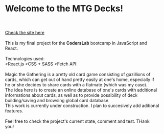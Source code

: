 <h1>Welcome to the MTG Decks!</h1>
<br>
<br>
<a href="https://zabity.github.io/mtg_library/">Check the site here</a>
<br>
<br>
This is my final project for the <strong>CodersLab</strong> bootcamp in JavaScript and React.
<br>
<br>
Technologies used:
<br>
&gt;React.js
&gt;CSS + SASS
&gt;Fetch API
<br>
<br>
Magic the Gathering is a pretty old card game consisting of gazillions of cards, which can get out of hand pretty easily at one's home, especially if he or she decides to share cards with a flatmate (which was my case).<br>
The idea here is to create an online database of one's cards with additional informations about cards, as well as to provide possibility of deck building/saving and browsing global card database.
<br>
This work is currently under construction. I plan to succesively add aditional features.
<br>
<br>
Feel free to check the project's current state, comment and test. THank you!
